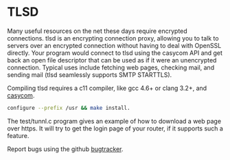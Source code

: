# TLSD

Many useful resources on the net these days require encrypted connections.
tlsd is an encrypting connection proxy, allowing you to talk to servers
over an encrypted connection without having to deal with OpenSSL directly.
Your program would connect to tlsd using the casycom API and get back
an open file descriptor that can be used as if it were an unencrypted
connection. Typical uses include fetching web pages, checking mail,
and sending mail (tlsd seamlessly supports SMTP STARTTLS).

Compiling tlsd requires a c11 compiler, like gcc 4.6+ or clang 3.2+, and
[casycom](https://github.com/msharov/casycom).
```sh
configure --prefix /usr && make install.
```

The test/tunnl.c program gives an example of how to download a web page
over https. It will try to get the login page of your router, if it
supports such a feature.

Report bugs using the github [bugtracker](https://github.com/msharov/tlsd/issues).

